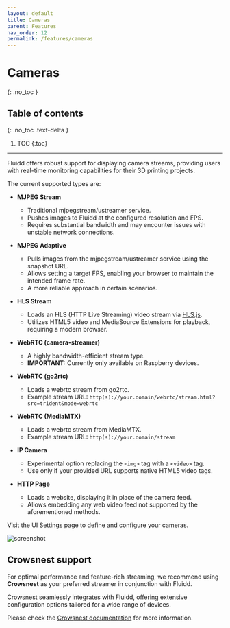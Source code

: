 ```yaml
---
layout: default
title: Cameras
parent: Features
nav_order: 12
permalink: /features/cameras
---
```


# Cameras
{: .no_toc }

## Table of contents
{: .no_toc .text-delta }

1. TOC
{:toc}

---

Fluidd offers robust support for displaying camera streams, providing users
with real-time monitoring capabilities for their 3D printing projects.

The current supported types are:

- **MJPEG Stream**  
  - Traditional mjpegstream/ustreamer service.
  - Pushes images to Fluidd at the configured resolution and FPS.
  - Requires substantial bandwidth and may encounter issues with unstable
    network connections.

- **MJPEG Adaptive**  
  - Pulls images from the mjpegstream/ustreamer service using the snapshot URL.
  - Allows setting a target FPS, enabling your browser to maintain the intended
    frame rate.
  - A more reliable approach in certain scenarios.

- **HLS Stream**  
  - Loads an HLS (HTTP Live Streaming) video stream via [HLS.js](https://hlsjs.video-dev.org/).
  - Utilizes HTML5 video and MediaSource Extensions for playback, requiring a
    modern browser.

- **WebRTC (camera-streamer)**
  - A highly bandwidth-efficient stream type.
  - **IMPORTANT:** Currently only available on Raspberry devices.

- **WebRTC (go2rtc)**  
  - Loads a webrtc stream from go2rtc.
  - Example stream URL: `http(s)://your.domain/webrtc/stream.html?src=trident&mode=webrtc`

- **WebRTC (MediaMTX)**  
  - Loads a webrtc stream from MediaMTX.
  - Example stream URL: `http(s)://your.domain/stream`

- **IP Camera**  
  - Experimental option replacing the `<img>` tag with a `<video>` tag.
  - Use only if your provided URL supports native HTML5 video tags.

- **HTTP Page**  
  - Loads a website, displaying it in place of the camera feed.
  - Allows embedding any web video feed not supported by the aforementioned
    methods.

Visit the UI Settings page to define and configure your cameras.

![screenshot](/assets/images/camera_settings.png)

## Crowsnest support

For optimal performance and feature-rich streaming, we recommend using
**Crowsnest** as your preferred streamer in conjunction with Fluidd.

Crowsnest seamlessly integrates with Fluidd, offering extensive configuration
options tailored for a wide range of devices.

Please check the [Crowsnest documentation](https://crowsnest.mainsail.xyz/) for
more information.

